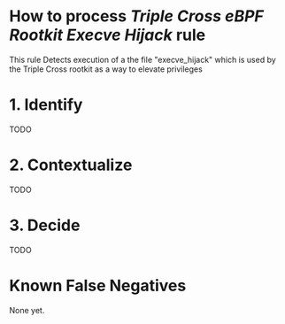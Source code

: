# How to process *Triple Cross eBPF Rootkit Execve Hijack* rule
This rule Detects execution of a the file "execve_hijack" which is used by the Triple Cross rootkit as a way to elevate privileges

# 1. Identify
TODO

# 2. Contextualize
TODO

# 3. Decide
TODO

# Known False Negatives
None yet.
